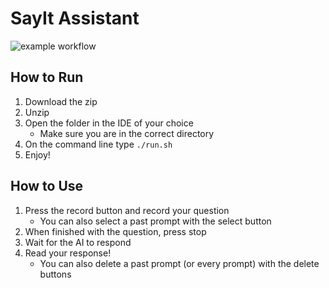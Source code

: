 # SayIt Assistant

![example workflow](https://github.com/ucsd-cse110-sp23/cse-110-project-team-2/actions/workflows/run-tests.yml/badge.svg)

## How to Run
1. Download the zip
2. Unzip
3. Open the folder in the IDE of your choice
    - Make sure you are in the correct directory
4. On the command line type `./run.sh`
5. Enjoy!

## How to Use
1. Press the record button and record your question
    - You can also select a past prompt with the select button
2. When finished with the question, press stop
3. Wait for the AI to respond
4. Read your response!
    - You can also delete a past prompt (or every prompt) with the delete buttons
